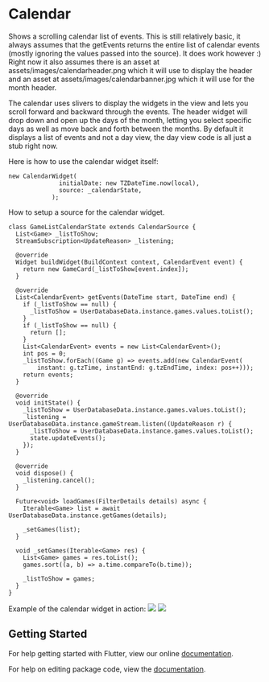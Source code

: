 # Calendar

Shows a scrolling calendar list of events.  This is still relatively basic, it always
assumes that the getEvents returns the entire list of calendar events (mostly ignoring
the values passed into the source).  It does work however :)  Right now it also assumes
there is an asset at assets/images/calendarheader.png which it will use to display the header
and an asset at assets/images/calendarbanner.jpg which it will use for the month header.


The calendar uses slivers to display the widgets in the view and lets you scroll forward
and backward through the events.  The header widget will drop down and open up the days of
the month, letting you select specific days as well as move back and forth between the months.
By default it displays a list of events and not a day view, the day view code is all just a
stub right now.

Here is how to use the calendar widget itself:

```
new CalendarWidget(
              initialDate: new TZDateTime.now(local),
              source: _calendarState,
            );
```

How to setup a source for the calendar widget.
```
class GameListCalendarState extends CalendarSource {
  List<Game> _listToShow;
  StreamSubscription<UpdateReason> _listening;

  @override
  Widget buildWidget(BuildContext context, CalendarEvent event) {
    return new GameCard(_listToShow[event.index]);
  }

  @override
  List<CalendarEvent> getEvents(DateTime start, DateTime end) {
    if (_listToShow == null) {
      _listToShow = UserDatabaseData.instance.games.values.toList();
    }
    if (_listToShow == null) {
      return [];
    }
    List<CalendarEvent> events = new List<CalendarEvent>();
    int pos = 0;
    _listToShow.forEach((Game g) => events.add(new CalendarEvent(
        instant: g.tzTime, instantEnd: g.tzEndTime, index: pos++)));
    return events;
  }

  @override
  void initState() {
    _listToShow = UserDatabaseData.instance.games.values.toList();
    _listening = UserDatabaseData.instance.gameStream.listen((UpdateReason r) {
      _listToShow = UserDatabaseData.instance.games.values.toList();
      state.updateEvents();
    });
  }

  @override
  void dispose() {
    _listening.cancel();
  }

  Future<void> loadGames(FilterDetails details) async {
    Iterable<Game> list = await UserDatabaseData.instance.getGames(details);

    _setGames(list);
  }

  void _setGames(Iterable<Game> res) {
    List<Game> games = res.toList();
    games.sort((a, b) => a.time.compareTo(b.time));

    _listToShow = games;
  }
}
```

Example of the calendar widget in action:
<img src="https://github.com/pinkfish/flutter_calendar/blob/master/screenshots/screenshot.png?raw=true">
<img src="https://github.com/pinkfish/flutter_calendar/blob/master/screenshots/screenrecording.gif?raw=true">

## Getting Started

For help getting started with Flutter, view our online [documentation](https://flutter.io/).

For help on editing package code, view the [documentation](https://flutter.io/developing-packages/).
